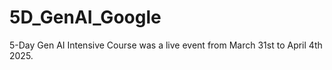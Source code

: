 # 5D_GenAI_Google
5-Day Gen AI Intensive Course was a live event from March 31st to April 4th 2025.
